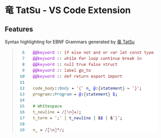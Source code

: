 # 竜 TatSu - VS Code Extension

## Features

Syntax highlighting for EBNF Grammars generated by  [竜 TatSu](https://pypi.org/project/tatsu/)
>![](media/syntax.png)